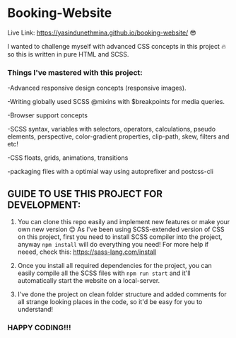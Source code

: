 # Booking-Website

Live Link: https://yasindunethmina.github.io/booking-website/ 😎

I wanted to challenge myself with advanced CSS concepts in this project 🔥 so this is written in pure HTML and SCSS.

### Things I've mastered with this project:

-Advanced responsive design concepts (responsive images).

-Writing globally used SCSS @mixins with $breakpoints for media queries.

-Browser support concepts

-SCSS syntax, variables with selectors, operators, calculations, pseudo elements, perspective, color-gradient properties, clip-path, skew, filters and etc!

-CSS floats, grids, animations, transitions

-packaging files with a optimial way using autoprefixer and postcss-cli

## GUIDE TO USE THIS PROJECT FOR DEVELOPMENT:

1. You can clone this repo easily and implement new features or make your own new version 😊 As I've been using SCSS-extended version of CSS on this project, first you need to install SCSS compiler into the project, anyway ``` npm install ``` will do everything you need! For more help if neeed, check this: https://sass-lang.com/install

2. Once you install all required dependencies for the project, you can easily compile all the SCSS files with ``` npm run start ``` and it'll automatically start the website on a local-server.

3. I've done the project on clean folder structure and added comments for all strange looking places in the code, so it'd be easy for you to understand!

### HAPPY CODING!!!

